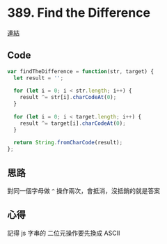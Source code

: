 # 389. Find the Difference

[連結](https://leetcode.com/problems/find-the-difference/)

## Code

```javascript
var findTheDifference = function(str, target) {
  let result = '';
  
  for (let i = 0; i < str.length; i++) {
    result ^= str[i].charCodeAt(0);
  }
  
  for (let i = 0; i < target.length; i++) {
    result ^= target[i].charCodeAt(0);
  }
  
  return String.fromCharCode(result);
};
```

## 思路

對同一個字母做 `^` 操作兩次，會抵消，沒抵銷的就是答案

## 心得

記得 js 字串的 二位元操作要先換成 ASCII
